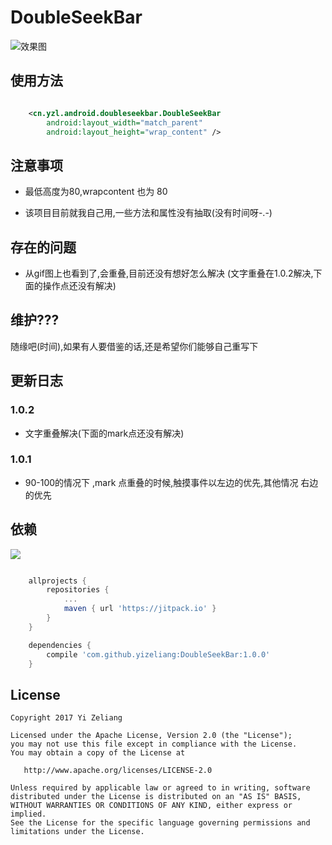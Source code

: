 # DoubleSeekBar

![效果图](https://i.loli.net/2018/01/10/5a55b852c4abe.gif)

## 使用方法


```xml

    <cn.yzl.android.doubleseekbar.DoubleSeekBar
        android:layout_width="match_parent"
        android:layout_height="wrap_content" />

```

## 注意事项


- 最低高度为80,wrapcontent 也为 80

- 该项目目前就我自己用,一些方法和属性没有抽取(没有时间呀-.-)

## 存在的问题


- 从gif图上也看到了,会重叠,目前还没有想好怎么解决 (文字重叠在1.0.2解决,下面的操作点还没有解决)


## 维护???


随缘吧(时间),如果有人要借鉴的话,还是希望你们能够自己重写下

## 更新日志


### 1.0.2

- 文字重叠解决(下面的mark点还没有解决)

### 1.0.1

- 90-100的情况下 ,mark 点重叠的时候,触摸事件以左边的优先,其他情况 右边的优先


## 依赖

[![](https://jitpack.io/v/yizeliang/DoubleSeekBar.svg)](https://jitpack.io/#yizeliang/DoubleSeekBar)

```gradle

	allprojects {
		repositories {
			...
			maven { url 'https://jitpack.io' }
		}
	}

	dependencies {
    	compile 'com.github.yizeliang:DoubleSeekBar:1.0.0'
    }

```


## License

    Copyright 2017 Yi Zeliang

    Licensed under the Apache License, Version 2.0 (the "License");
    you may not use this file except in compliance with the License.
    You may obtain a copy of the License at

       http://www.apache.org/licenses/LICENSE-2.0

    Unless required by applicable law or agreed to in writing, software
    distributed under the License is distributed on an "AS IS" BASIS,
    WITHOUT WARRANTIES OR CONDITIONS OF ANY KIND, either express or implied.
    See the License for the specific language governing permissions and
    limitations under the License.




